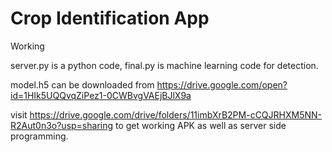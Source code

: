 # Crop Identification App

Working

server.py is a python code, final.py is machine learning code for detection.

model.h5 can be downloaded from https://drive.google.com/open?id=1HIk5UQQvqZiPez1-0CWBvgVAEjBJlX9a

visit https://drive.google.com/drive/folders/11imbXrB2PM-cCQJRHXM5NN-R2Aut0n3o?usp=sharing to get working APK as well as server side programming.
